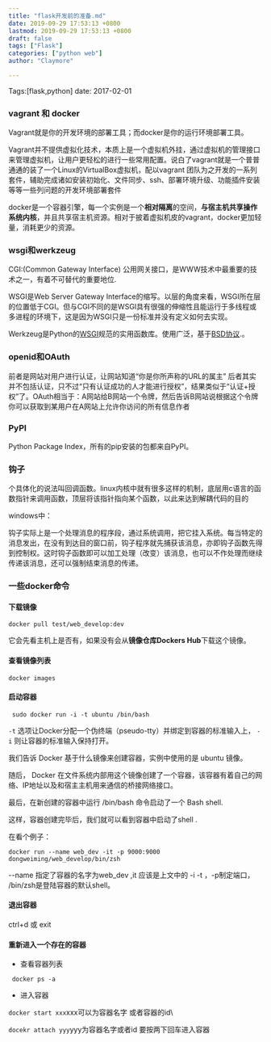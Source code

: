 ```yaml
---
title: "flask开发前的准备.md"
date: 2019-09-29 17:53:13 +0800
lastmod: 2019-09-29 17:53:13 +0800
draft: false
tags: ["Flask"]
categories: ["python web"]
author: "Claymore"

---
```

Tags:[flask,python]  date: 2017-02-01

### vagrant 和 docker

Vagrant就是你的开发环境的部署工具；而docker是你的运行环境部署工具。

Vagrant并不提供虚拟化技术，本质上是一个虚拟机外挂，通过虚拟机的管理接口来管理虚拟机，让用户更轻松的进行一些常用配置。说白了vagrant就是一个普普通通的装了一个Linux的VirtualBox虚拟机，配以vagrant 团队为之开发的一系列套件，辅助完成诸如安装初始化、文件同步、ssh、部署环境升级、功能插件安装等等一些列问题的开发环境部署套件

docker是一个容器引擎，每一个实例是一个**相对隔离**的空间，**与宿主机共享操作系统内核**，并且共享宿主机资源。相对于披着虚拟机皮的vagrant，docker更加轻量，消耗更少的资源。



### wsgi和werkzeug

CGI:(Common Gateway Interface) 公用网关接口，是WWW技术中最重要的技术之一，有着不可替代的重要地位.

WSGI是Web Server Gateway Interface的缩写。以层的角度来看，WSGI所在层的位置低于CGI。但与CGI不同的是WSGI具有很强的伸缩性且能运行于多线程或多进程的环境下，这是因为WSGI只是一份标准并没有定义如何去实现。

Werkzeug是Python的[WSGI](http://baike.baidu.com/view/1660037.htm)规范的实用函数库。使用广泛，基于[BSD协议](http://baike.baidu.com/view/1178915.htm).。



### openid和OAuth 

前者是网站对用户进行认证，让网站知道“你是你所声称的URL的属主”
后者其实并不包括认证，只不过“只有认证成功的人才能进行授权”，结果类似于“认证+授权”了。OAuth相当于：A网站给B网站一个令牌，然后告诉B网站说根据这个令牌你可以获取到某用户在A网站上允许你访问的所有信息作者



### PyPI

Python Package Index，所有的pip安装的包都来自PyPI。



### 钩子

个具体化的说法叫回调函数。linux内核中就有很多这样的机制，底层用c语言的函数指针来调用函数，顶层将该指针指向某个函数，以此来达到解耦代码的目的

 

windows中：

钩子实际上是一个处理消息的程序段，通过系统调用，把它挂入系统。每当特定的消息发出，在没有到达目的窗口前，钩子程序就先捕获该消息，亦即钩子函数先得到控制权。这时钩子函数即可以加工处理（改变）该消息，也可以不作处理而继续传递该消息，还可以强制结束消息的传递。



###  一些docker命令

#### 下载镜像

`docker pull test/web_develop:dev`

它会先看主机上是否有，如果没有会从**镜像仓库Dockers Hub**下载这个镜像。

#### 查看镜像列表

`docker images`

#### 启动容器

```
 sudo docker run -i -t ubuntu /bin/bash
```

`-t` 选项让Docker分配一个伪终端（pseudo-tty）并绑定到容器的标准输入上， `-i` 则让容器的标准输入保持打开。

我们告诉 Docker 基于什么镜像来创建容器，实例中使用的是 ubuntu 镜像。

随后， Docker 在文件系统内部用这个镜像创建了一个容器，该容器有着自己的网络、IP地址以及和宿主主机用来通信的桥接网络接口。

最后，在新创建的容器中运行 /bin/bash 命令启动了一个 Bash shell.

这样，容器创建完毕后，我们就可以看到容器中启动了shell .

在看个例子：

`docker run --name web_dev -it -p 9000:9000 dongweiming/web_develop/bin/zsh`

--name 指定了容器的名字为web_dev ,it 应该是上文中的 -i -t ，-p制定端口， /bin/zsh是登陆容器的默认shell。

#### 退出容器

ctrl+d 或 exit

#### 重新进入一个存在的容器

*  查看容器列表

` docker ps -a`

* 进入容器

`docker start xxx`xxx可以为容器名字 或者容器的id\

`docekr attach yyy`yyy为容器名字或者id 要按两下回车进入容器

